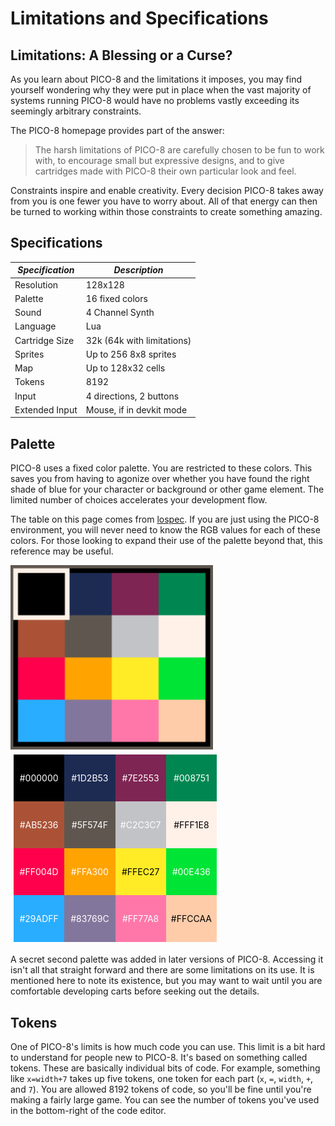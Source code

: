 # Limitations and Specifications

## Limitations: A Blessing or a Curse?

As you learn about PICO-8 and the limitations it imposes, you may find yourself
wondering why they were put in place when the vast majority of systems running
PICO-8 would have no problems vastly exceeding its seemingly arbitrary
constraints.

The PICO-8 homepage provides part of the answer:
> The harsh limitations of PICO-8 are carefully chosen to be fun to work with,
> to encourage small but expressive designs, and to give cartridges made with
> PICO-8 their own particular look and feel.

Constraints inspire and enable creativity. Every decision PICO-8 takes away
from you is one fewer you have to worry about. All of that energy can then be
turned to working within those constraints to create something amazing.

## Specifications

| *Specification* | *Description* |
|-----------------|---------------|
| Resolution      | 128x128 |
| Palette         | 16 fixed colors |
| Sound           | 4 Channel Synth |
| Language        | Lua |
| Cartridge Size  | 32k (64k with limitations) |
| Sprites         | Up to 256 8x8 sprites |
| Map             | Up to 128x32 cells |
| Tokens          | 8192 |
| Input           | 4 directions, 2 buttons |
| Extended Input  | Mouse, if in devkit mode |

## Palette

PICO-8 uses a fixed color palette. You are restricted to these colors. This
saves you from having to agonize over whether you have found the right shade of
blue for your character or background or other game element. The limited number of choices accelerates your development flow.

The table on this page comes from [lospec](https://lospec.com/palette-list/pico-8). If you are just using the PICO-8 environment, you will never need to know the RGB values for each of these colors. For those looking to expand their use of the palette beyond that, this reference may be useful.

<div><img src="./limitations_palette.png"/></div>

<style>
div.palette {
  display: flex;
  flex-wrap: wrap;
  flex-grow: 0;
  padding: 5px;
  background: color(indent);
  margin: 10px 0 20px;
  width: 325px;
  margin: 0px;
}

.color {
  height: 32px;
   flex: 0 1 auto;
  text-align: center;
  color: white;
  font-size: 10px;
  text-align: center;
  vertical-align:center;
}
</style>
<div class="palette">
  <div class="color" style="background:#000000; color: #ffffff; min-width: 25%; height: 75px; line-height: 75px; font-size: 14px">
    #000000
  </div>
  <div class="color" style="background:#1D2B53; color: #ffffff; min-width: 25%; height: 75px; line-height: 75px; font-size: 14px">
    #1D2B53
  </div>
  <div class="color" style="background:#7E2553; color: #ffffff; min-width: 25%; height: 75px; line-height: 75px; font-size: 14px">
    #7E2553
  </div>
  <div class="color" style="background:#008751; color: #ffffff; min-width: 25%; height: 75px; line-height: 75px; font-size: 14px">
    #008751
  </div>
  <div class="color" style="background:#AB5236; color: #ffffff; min-width: 25%; height: 75px; line-height: 75px; font-size: 14px">
    #AB5236
  </div>
  <div class="color" style="background:#5F574F; color: #ffffff; min-width: 25%; height: 75px; line-height: 75px; font-size: 14px">
    #5F574F
  </div>
  <div class="color" style="background:#C2C3C7; color: #ffffff; min-width: 25%; height: 75px; line-height: 75px; font-size: 14px">
    #C2C3C7
  </div>
  <div class="color" style="background:#FFF1E8; color: #000000; min-width: 25%; height: 75px; line-height: 75px; font-size: 14px">
    #FFF1E8
  </div>
  <div class="color" style="background:#FF004D; color: #ffffff; min-width: 25%; height: 75px; line-height: 75px; font-size: 14px">
    #FF004D
  </div>
  <div class="color" style="background:#FFA300; color: #ffffff; min-width: 25%; height: 75px; line-height: 75px; font-size: 14px">
    #FFA300
  </div>
  <div class="color" style="background:#FFEC27; color: #000000; min-width: 25%; height: 75px; line-height: 75px; font-size: 14px">
    #FFEC27
  </div>
  <div class="color" style="background:#00E436; color: #ffffff; min-width: 25%; height: 75px; line-height: 75px; font-size: 14px">
    #00E436
  </div>
  <div class="color" style="background:#29ADFF; color: #ffffff; min-width: 25%; height: 75px; line-height: 75px; font-size: 14px">
    #29ADFF
  </div>
  <div class="color" style="background:#83769C; color: #ffffff; min-width: 25%; height: 75px; line-height: 75px; font-size: 14px">
    #83769C
  </div>
  <div class="color" style="background:#FF77A8; color: #ffffff; min-width: 25%; height: 75px; line-height: 75px; font-size: 14px">
    #FF77A8
  </div>
  <div class="color" style="background:#FFCCAA; color: #000000; min-width: 25%; height: 75px; line-height: 75px; font-size: 14px">
    #FFCCAA
  </div>
</div>

A secret second palette was added in later versions of PICO-8. Accessing it
isn't all that straight forward and there are some limitations on its use. It
is mentioned here to note its existence, but you may want to wait until you are
comfortable developing carts before seeking out the details.

## Tokens

One of PICO-8's limits is how much code you can use. This limit is a bit hard
to understand for people new to PICO-8.  It's based on something called tokens.
These are basically individual bits of code.  For example, something like
`x=width+7` takes up five tokens, one token for each part (`x`, `=`, `width`,
`+`, and `7`). You are allowed 8192 tokens of code, so you'll be fine until
you're making a fairly large game. You can see the number of tokens you've used
in the bottom-right of the code editor.


